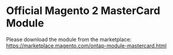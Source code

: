 # Official Magento 2 MasterCard Module

Please download the module from the marketplace: https://marketplace.magento.com/ontap-module-mastercard.html
